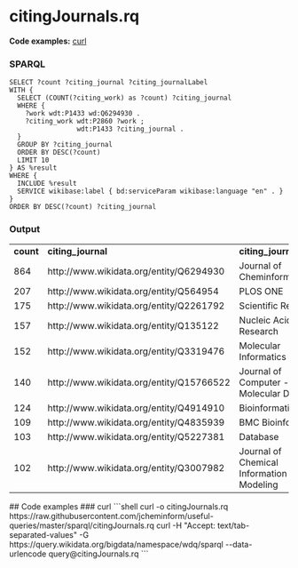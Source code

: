 # citingJournals.rq
**Code examples:** [curl](#curl)
### SPARQL
```sparql
SELECT ?count ?citing_journal ?citing_journalLabel 
WITH {
  SELECT (COUNT(?citing_work) as ?count) ?citing_journal
  WHERE {
    ?work wdt:P1433 wd:Q6294930 .
    ?citing_work wdt:P2860 ?work ;
                 wdt:P1433 ?citing_journal .
  }
  GROUP BY ?citing_journal
  ORDER BY DESC(?count)
  LIMIT 10
} AS %result
WHERE {
  INCLUDE %result
  SERVICE wikibase:label { bd:serviceParam wikibase:language "en" . } 
}
ORDER BY DESC(?count) ?citing_journal
```
### Output
<table>
  <tr>
    <td><b>count</b></td>
    <td><b>citing_journal</b></td>
    <td><b>citing_journalLabel</b></td>
  </tr>
  <tr>
    <td>864</td>
    <td>http://www.wikidata.org/entity/Q6294930</td>
    <td>Journal of Cheminformatics</td>
  </tr>
  <tr>
    <td>207</td>
    <td>http://www.wikidata.org/entity/Q564954</td>
    <td>PLOS ONE</td>
  </tr>
  <tr>
    <td>175</td>
    <td>http://www.wikidata.org/entity/Q2261792</td>
    <td>Scientific Reports</td>
  </tr>
  <tr>
    <td>157</td>
    <td>http://www.wikidata.org/entity/Q135122</td>
    <td>Nucleic Acids Research</td>
  </tr>
  <tr>
    <td>152</td>
    <td>http://www.wikidata.org/entity/Q3319476</td>
    <td>Molecular Informatics</td>
  </tr>
  <tr>
    <td>140</td>
    <td>http://www.wikidata.org/entity/Q15766522</td>
    <td>Journal of Computer - Aided Molecular Design</td>
  </tr>
  <tr>
    <td>124</td>
    <td>http://www.wikidata.org/entity/Q4914910</td>
    <td>Bioinformatics</td>
  </tr>
  <tr>
    <td>109</td>
    <td>http://www.wikidata.org/entity/Q4835939</td>
    <td>BMC Bioinformatics</td>
  </tr>
  <tr>
    <td>103</td>
    <td>http://www.wikidata.org/entity/Q5227381</td>
    <td>Database</td>
  </tr>
  <tr>
    <td>102</td>
    <td>http://www.wikidata.org/entity/Q3007982</td>
    <td>Journal of Chemical Information and Modeling</td>
  </tr>
</table>
## Code examples
### curl
```shell
curl -o citingJournals.rq https://raw.githubusercontent.com/jcheminform/useful-queries/master/sparql/citingJournals.rq
curl -H "Accept: text/tab-separated-values" -G https://query.wikidata.org/bigdata/namespace/wdq/sparql --data-urlencode query@citingJournals.rq
```

